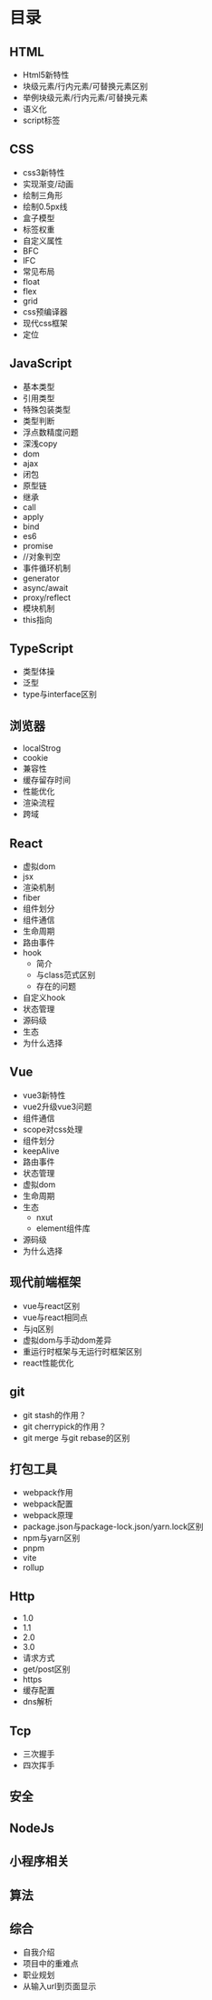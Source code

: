 # 目录

## HTML

- Html5新特性
- 块级元素/行内元素/可替换元素区别
- 举例块级元素/行内元素/可替换元素
- 语义化
- script标签

## CSS

- css3新特性
- 实现渐变/动画
- 绘制三角形
- 绘制0.5px线
- 盒子模型
- 标签权重
- 自定义属性
- BFC
- IFC
- 常见布局
- float
- flex
- grid
- css预编译器
- 现代css框架
- 定位

## JavaScript

- 基本类型
- 引用类型
- 特殊包装类型
- 类型判断
- 浮点数精度问题
- 深浅copy
- dom
- ajax
- 闭包
- 原型链
- 继承
- call
- apply
- bind
- es6
- promise
- //对象判空
- 事件循环机制
- generator
- async/await
- proxy/reflect
- 模块机制
- this指向

## TypeScript

- 类型体操
- 泛型
- type与interface区别

## 浏览器

- localStrog
- cookie
- 兼容性
- 缓存留存时间
- 性能优化
- 渲染流程
- 跨域

## React

- 虚拟dom
- jsx
- 渲染机制
- fiber
- 组件划分
- 组件通信
- 生命周期
- 路由事件
- hook
  - 简介
  - 与class范式区别
  - 存在的问题
- 自定义hook
- 状态管理
- 源码级
- 生态
- 为什么选择

## Vue

- vue3新特性
- vue2升级vue3问题
- 组件通信
- scope对css处理
- 组件划分
- keepAlive
- 路由事件
- 状态管理
- 虚拟dom
- 生命周期
- 生态
  - nxut
  - element组件库
- 源码级
- 为什么选择

## 现代前端框架

- vue与react区别
- vue与react相同点
- 与jq区别
- 虚拟dom与手动dom差异
- 重运行时框架与无运行时框架区别
- react性能优化

## git

- git stash的作用？
- git cherrypick的作用？
- git merge 与git rebase的区别

## 打包工具

- webpack作用
- webpack配置
- webpack原理
- package.json与package-lock.json/yarn.lock区别
- npm与yarn区别
- pnpm
- vite
- rollup

## Http

- 1.0
- 1.1
- 2.0
- 3.0
- 请求方式
- get/post区别
- https
- 缓存配置
- dns解析

## Tcp

- 三次握手
- 四次挥手

## 安全

## NodeJs

## 小程序相关

## 算法

## 综合

- 自我介绍
- 项目中的重难点
- 职业规划
- 从输入url到页面显示

